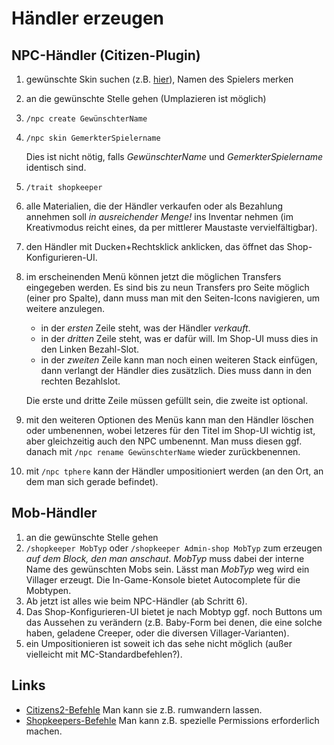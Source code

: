 # Händler erzeugen

## NPC-Händler (Citizen-Plugin)

1. gewünschte Skin suchen (z.B. [hier](https://de.namemc.com/minecraft-skins)), Namen des Spielers merken
1. an die gewünschte Stelle gehen (Umplazieren ist möglich)
1. `/npc create GewünschterName`
1. `/npc skin GemerkterSpielername`
   
   Dies ist nicht nötig, falls _GewünschterName_ und _GemerkterSpielername_ identisch sind.
1. `/trait shopkeeper`
1. alle Materialien, die der Händler verkaufen oder als Bezahlung annehmen soll 
   _in ausreichender Menge!_ ins Inventar nehmen (im Kreativmodus reicht eines, 
   da per mittlerer Maustaste vervielfältigbar).
1. den Händler mit Ducken+Rechtsklick anklicken, das öffnet das Shop-Konfigurieren-UI.
1. im erscheinenden Menü können jetzt die möglichen Transfers eingegeben werden.
   Es sind bis zu neun Transfers pro Seite möglich (einer pro Spalte),
   dann muss man mit den Seiten-Icons navigieren, um weitere anzulegen.
   * in der _ersten_ Zeile steht, was der Händler _verkauft_.
   * in der _dritten_ Zeile steht, was er dafür will. Im Shop-UI muss dies in den Linken Bezahl-Slot. 
   * in der _zweiten_ Zeile kann man noch einen weiteren Stack einfügen, dann verlangt der Händler dies zusätzlich. 
     Dies muss dann in den rechten Bezahlslot.
   
   Die erste und dritte Zeile müssen gefüllt sein, die zweite ist optional. 
1. mit den weiteren Optionen des Menüs kann man den Händler löschen oder umbenennen, wobei letzeres für den Titel im
   Shop-UI wichtig ist, aber gleichzeitig auch den NPC umbenennt. Man muss diesen ggf. danach mit `/npc rename GewünschterName`
   wieder zurückbenennen.
1. mit `/npc tphere` kann der Händler umpositioniert werden (an den Ort, an dem man sich gerade befindet).

## Mob-Händler

1. an die gewünschte Stelle gehen
1. `/shopkeeper MobTyp` oder `/shopkeeper Admin-shop MobTyp` zum erzeugen _auf dem Block, den man anschaut_. 
   _MobTyp_ muss dabei der interne Name des gewünschten Mobs sein. Lässt man _MobTyp_ weg wird ein Villager erzeugt. 
   Die In-Game-Konsole bietet Autocomplete für die Mobtypen. 
1. Ab jetzt ist alles wie beim NPC-Händler (ab Schritt 6). 
1. Das Shop-Konfigurieren-UI bietet je nach Mobtyp ggf. noch Buttons um das Aussehen zu verändern (z.B. Baby-Form bei denen,
   die eine solche haben,  geladene Creeper, oder die diversen Villager-Varianten).
1. ein Umpositionieren ist soweit ich das sehe nicht möglich (außer vielleicht mit MC-Standardbefehlen?). 

## Links
* [Citizens2-Befehle](https://wiki.citizensnpcs.co/Commands)
  Man kann sie z.B. rumwandern lassen.
* [Shopkeepers-Befehle](https://github.com/Shopkeepers/Shopkeepers-Wiki/wiki/Commands)
  Man kann z.B. spezielle Permissions erforderlich machen. 
